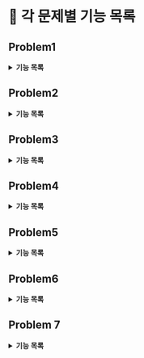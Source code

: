 # :pushpin: 각 문제별 기능 목록

## Problem1
<details>
<summary><b>기능 목록</b></summary>
<div markdown="1">

- `GaneBoard` 클래스 : 게임을 진행하는 역할을 갖는다.
  > - `playtheGame(List<Integer> page1, List<Integer> page2)` : 페이지를 받아 게임을 진행한다.
  > - `calculateScore()`: 게임 룰에 따른 점수를 계산한다.
  > - `getWinner(int gamePlayer1Score, int gamePlayer2Score)`: 점수에 따라 승자를 가려 결과를 가린다.
  > - `getResult()`: 결과값을 반환한다.
  
- `GamePlayer` 클래스 : 게임 참가자의 역할을 갖으며 유효성 검사를 진행한다.
  > - `getPages()` : 페이지를 반환한다.

- `GameResults` enum: 게임 결과를 코드로 갖는 enum 값이다.
  
- `PageValidator` 클래스 : 유효성 검사를 실시한다.
  > - `getPlayer(List<Integer> pages)`: 페이지를 받아 GamePlayer를 반환한다.
  > - `validate(List<Integer> pages)`: 페이지에 대한 유효성 검사를 실시한다.
  > - `validatePageSize(List<Integer> pages)`: 페이지 사이즈에 대한 검사를 실시한다.
  > - `validateContinuousPage(Integer firstPage, Integer lastPage)`: 페이지가 연속적인지 검사한다.
  > - `validateIfFirstOrLastPage(Integer firstPage, Integer lastPage)`: 페이지가 첫페이지나 마지막 페이지인지 검사한다.
  > - `checkPageRange(Integer firstPage, Integer lastPage)`: 페이지 범위를 검사한다.
  > 
- `ScoreCalculator` 클래스 : 게임 룰에 따른 점수를 계산한다.
  > - `getGameScore(GamePlayer gamePlayer1)`: 게임 플레이어의 점수를 반환한다.
  > - `findGreaterOfSumAndProduct(int page)`: 페이지 자리수의 곱과 합 중 큰 것을 반환한다.

- `solution(List<Integer> pobi, List<Integer> crong)`: 게임 보드에서 게임을 실행한다.
</div>
</details>

## Problem2
<details>
<summary><b>기능 목록</b></summary>
<div markdown="1">

- `characterStackToString(Stack<Character> stack)`: character형 stack을 string으로 변환해 반환한다.
- `solution(String cryptogram)`: 임의의 문자열 cryptogram이 매개변수로 주어질 때, 연속하는 중복 문자들을 삭제한 결과를 반환한다.
</div>
</details>

## Problem3
<details>
<summary><b>기능 목록</b></summary>
<div markdown="1">

- `Game369` 클래스: 369 게임을 진행한다.
  > - `playTheGame(int number)`: 손뼉을 몇번 치는지 clapCount를 설정한다.
  > - `validate(int number)`: 숫자가 유효한지 검사한다.
  > - `isNotValidNumber(int number)`: 유효한 숫자가 아닌지를 판별한다.
  > - `countNumberThreeSixNine(int number)`: 3,6,9 숫자를 센다.
  > - `isThreeSixNine(int number)`: 일의 자리가 3, 6, 9 인지 판별한다
  > - `getClapCount()`: 손뼉 횟수를 반환한다.

- `ValidateNumber` enum: 유효한 숫자의 최댓값, 최솟값을 가진다.
- `solution(int number)`: 숫자 number가 매개변수로 주어질 때, 369 게임을 실행하고, 1부터 손뼉을 몇번 쳐야 하는지 횟수를 반환한다.
</div>
</details>

## Problem4
<details>
<summary><b>기능 목록</b></summary>
<div markdown="1">

- `Alphabet` enum: 알파벳 A, Z, a, z를 가진다.
- `WordConverter` 클래스 : word를 사전에 맞게 변환한다.   
  > - `convertWord(String word)`: word를 convertWithDictionary 메서드를 통해 변환한다.
  > - `convertWithDictionary(char letter)`: char 변수 letter가 매개변수로 주어질 때, 청개구리 사전을 참고해 반대로 반환한 char 값을 반환한다.
 - `solution(String word)`: WordConverter 클래스를 이용해 word를 변환한다.
</div>
</details>

## Problem5
<details>
<summary><b>기능 목록</b></summary>
<div markdown="1">

- `Won` enum: won의 단위를 50,000원 부터 1원 까지 가진다.
- `MoneyChanger` 클래스 : 화폐단위에 맞게 거스름돈을 계산한다.
  > - `changeMoney(int money)`: 거스름돈을 변수 changedList에 저장한다.
  > - `getChangedList()`: changeList를 반환한다.
- `solution(int money)`: 돈의 액수 money가 매개변수로 주어질 때, MoneyChanger 클래스를 이용해 오만 원권, 만 원권, 오천 원권, 천 원권, 오백원 동전, 백원 동전, 오십원 동전, 십원 동전, 일원 동전 각 몇개로 변환되는지 금액이 큰 순서대로 리스트에 담아 반환한다.

</div>
</details>

## Problem6
<details>
<summary><b>기능 목록</b></summary>
<div markdown="1">

- `solution(List<List<String>> forms)`: ["이메일", "닉네임"] 형식으로 신청 받은 form을 매개변수로 주어질 때, 신청 받은 닉네임 중 같은 글자가 연속적으로 포함되는 닉네임을 작성한 지원자의 이메일 목록을 반환한다.

</div>
</details>

## Problem 7
<details>
<summary><b>기능 목록</b></summary>
<div markdown="1">

- `solution(String user, List<List<String>> friends, List<String> visitors)`:
  사용자 아이디 user와 친구 관계 정보 friends, 사용자 타임 라인 방문 기록 visitors가 매개변수로 주어질 때, 친구 추천 규칙에 따라 점수가 가장 높은 순으로 정렬해 
  최대 5명을 반환한다. 추천 점수가 0점인 경우 추천하지 않으며 추천 점수가 같은 경우 이름순으로 정렬 한다.
- `User` 클래스 : 아이디와 친구 목록, 추천 점수를 필드로 가진다
  > - `compareTo(User o)`: Comparable 인터페이스를 상속받아 implement한 메소드로 추천 점수가 가장 높은 순으로 정렬하며, 추천 점수가 같은 경우 이름순으로 정렬한다.
  > - `addOnePoint()`: User의 추천 점수를 1 증가 시킨다.
  > - `addTenPoint(int value)`: User의 추천 점수를 value 만큼 10 증가 시킨다.
- `ListGraph` 클래스 : 친구 목록을 담고 있는 클래스로 친구 간 연결에 대한 정보를 가진다.
  > - `getUser(User user)`: 특정 User를 반환한다.
  > - `put(User userA, User userB)`: userA와 userB의 친구 관계를 형성해 각 클래스의 친구 목록에 추가한다.
</div>
</details>